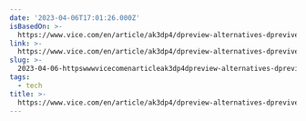 ```yaml
---
date: '2023-04-06T17:01:26.000Z'
isBasedOn: >-
  https://www.vice.com/en/article/ak3dp4/dpreview-alternatives-dprevived-digicam-finder
link: >-
  https://www.vice.com/en/article/ak3dp4/dpreview-alternatives-dprevived-digicam-finder
slug: >-
  2023-04-06-httpswwwvicecomenarticleak3dp4dpreview-alternatives-dprevived-digicam-finder
tags:
  - tech
title: >-
  https://www.vice.com/en/article/ak3dp4/dpreview-alternatives-dprevived-digicam-finder
---
```


